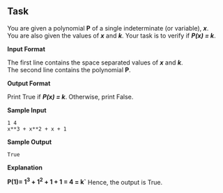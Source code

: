 ## Task

You are given a polynomial **P** of a single indeterminate (or variable), ***x***.  
You are also given the values of ***x*** and ***k***. Your task is to verify if ***P(x) = k***.  

**Input Format**  

The first line contains the space separated values of ***x*** and ***k***.  
The second line contains the polynomial **P**.  

**Output Format**  

Print True if ***P(x) = k***. Otherwise, print False.  

**Sample Input**  
```
1 4
x**3 + x**2 + x + 1
```
**Sample Output**  
```
True
```

**Explanation**

**P(1)= 1<sup>3</sup> + 1<sup>2</sup> + 1 + 1 = 4 = k`**
Hence, the output is True.